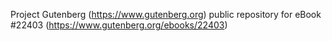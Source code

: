 Project Gutenberg (https://www.gutenberg.org) public repository for eBook #22403 (https://www.gutenberg.org/ebooks/22403)
